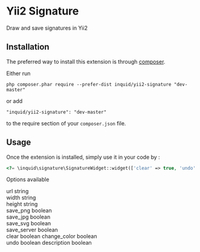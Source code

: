Yii2 Signature
==============
Draw and save signatures in Yii2

Installation
------------

The preferred way to install this extension is through [composer](http://getcomposer.org/download/).

Either run

```
php composer.phar require --prefer-dist inquid/yii2-signature "dev-master"
```

or add

```
"inquid/yii2-signature": "dev-master"
```

to the require section of your `composer.json` file.


Usage
-----

Once the extension is installed, simply use it in your code by  :

```php
<?= \inquid\signature\SignatureWidget::widget(['clear' => true, 'undo' => true, 'change_color' => true, 'url' => 'google.com', 'save_server' => true]) ?>
```

Options available
 
url string  
width string  
height string  
save_png boolean  
save_jpg boolean   
save_svg boolean  
save_server boolean  
clear boolean 
change_color boolean  
undo boolean 
description boolean  
